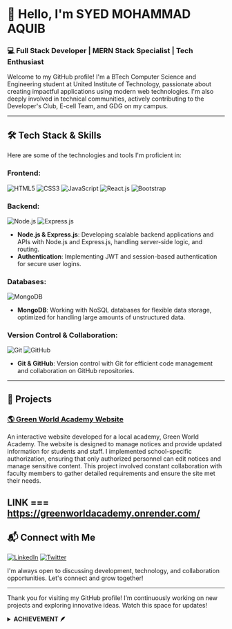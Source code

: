 # 👋 Hello, I'm SYED MOHAMMAD AQUIB

### 💻 Full Stack Developer | MERN Stack Specialist | Tech Enthusiast

Welcome to my GitHub profile! I'm a BTech Computer Science and Engineering student at United Institute of Technology, passionate about creating impactful applications using modern web technologies. I'm also deeply involved in technical communities, actively contributing to the Developer's Club, E-cell Team, and GDG on my campus.

---

## 🛠 Tech Stack & Skills

Here are some of the technologies and tools I'm proficient in:

### Frontend:
![HTML5](https://img.shields.io/badge/HTML5-E34F26?style=for-the-badge&logo=html5&logoColor=white)
![CSS3](https://img.shields.io/badge/CSS3-1572B6?style=for-the-badge&logo=css3&logoColor=white)
![JavaScript](https://img.shields.io/badge/JavaScript-F7DF1E?style=for-the-badge&logo=javascript&logoColor=black)
![React.js](https://img.shields.io/badge/React-61DAFB?style=for-the-badge&logo=react&logoColor=black)
![Bootstrap](https://img.shields.io/badge/Bootstrap-563D7C?style=for-the-badge&logo=bootstrap&logoColor=white)
### Backend:
![Node.js](https://img.shields.io/badge/Node.js-339933?style=for-the-badge&logo=nodedotjs&logoColor=white)
![Express.js](https://img.shields.io/badge/Express.js-404D59?style=for-the-badge&logo=express&logoColor=white)

- **Node.js & Express.js**: Developing scalable backend applications and APIs with Node.js and Express.js, handling server-side logic, and routing.  
- **Authentication**: Implementing JWT and session-based authentication for secure user logins.

### Databases:
![MongoDB](https://img.shields.io/badge/MongoDB-4EA94B?style=for-the-badge&logo=mongodb&logoColor=white)

- **MongoDB**: Working with NoSQL databases for flexible data storage, optimized for handling large amounts of unstructured data.

### Version Control & Collaboration:
![Git](https://img.shields.io/badge/Git-F05032?style=for-the-badge&logo=git&logoColor=white)
![GitHub](https://img.shields.io/badge/GitHub-181717?style=for-the-badge&logo=github&logoColor=white)

- **Git & GitHub**: Version control with Git for efficient code management and collaboration on GitHub repositories.

---

## 📂 Projects

### [🌎 Green World Academy Website](https://github.com/yourusername/green-world-academy)
An interactive website developed for a local academy, Green World Academy. The website is designed to manage notices and provide updated information for students and staff. I implemented school-specific authorization, ensuring that only authorized personnel can edit notices and manage sensitive content. This project involved constant collaboration with faculty members to gather detailed requirements and ensure the site met their needs.

LINK === https://greenworldacademy.onrender.com/
---

## 📬 Connect with Me

[![LinkedIn](https://img.shields.io/badge/LinkedIn-0A66C2?style=for-the-badge&logo=linkedin&logoColor=white)](https://www.linkedin.com/in/syedmohammadaquib)
[![Twitter](https://img.shields.io/badge/Twitter-1DA1F2?style=for-the-badge&logo=twitter&logoColor=white)](https://twitter.com/smaquib8055)

I'm always open to discussing development, technology, and collaboration opportunities. Let's connect and grow together!

---

Thank you for visiting my GitHub profile! I’m continuously working on new projects and exploring innovative ideas. Watch this space for updates!






<details>	
 <summary><b>ACHIEVEMENT 🪶</b></summary><br>
<div style='display:flex; align-items:center; gap: 10px;' align='center'><a href="https://gssoc.girlscript.tech/leaderboard">
<img src="https://raw.githubusercontent.com/GSSoC24/Hack-Web3Conf/refs/heads/main/assets/Hack-Web3Conf%202024%20Badge%20(2).png" width="100px" height="100px" />
<img src="https://raw.githubusercontent.com/GSSoC24/Postman-Challenge/main/docs/assets/Postman%20White.png" width="100px" height="100px" />
  <img src="https://raw.githubusercontent.com/GSSoC24/Postman-Challenge/main/docs/assets/1.png" width="100px" height="100px" />
  <img src="https://raw.githubusercontent.com/GSSoC24/Postman-Challenge/main/docs/assets/2.png" width="100px" height="100px" />
  <img src="https://raw.githubusercontent.com/GSSoC24/Postman-Challenge/main/docs/assets/3.png" width="100px" height="100px" />
  <img src="https://raw.githubusercontent.com/GSSoC24/Postman-Challenge/main/docs/assets/4.png" width="100px" height="100px" />
  <img src="https://raw.githubusercontent.com/GSSoC24/Postman-Challenge/main/docs/assets/5.png" width="100px" height="100px" />
  <img src="https://raw.githubusercontent.com/GSSoC24/Postman-Challenge/main/docs/assets/6.png" width="105px" height="105px" />
  <img src="https://raw.githubusercontent.com/GSSoC24/Postman-Challenge/main/docs/assets/7.png" width="100px" height="100px" />
  <img src="https://raw.githubusercontent.com/GSSoC24/Postman-Challenge/main/docs/assets/8.png" width="100px" height="100px" />
  <img src="https://raw.githubusercontent.com/GSSoC24/Contributor/refs/heads/main/assets/Code%20Luminary.png" width="105px" height="105px" />
  <img src="https://raw.githubusercontent.com/GSSoC24/Contributor/refs/heads/main/assets/Git%20Explorer.png" width="100px" height="100px" />
  <img src="https://raw.githubusercontent.com/GSSoC24/Contributor/refs/heads/main/assets/Pull%20Expert.png" width="100px" height="100px" /></a>
</div>
</details>
